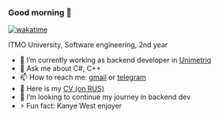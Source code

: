 ### Good morning 👋
[![wakatime](https://wakatime.com/badge/user/018b0a77-acd2-4ff9-a9c5-9e13c6f17c9d.svg)](https://wakatime.com/@66b6796d-eb84-4bb9-b9d2-8dc882f4c6ac)

ITMO University, Software engineering, 2nd year

- 🔭 I’m currently working as backend developer in [Unimetriq](https://www.unimetriq.com/)
- 💬 Ask me about C#, C++
- 📫 How to reach me: [gmail](nihabarov@gmail.com) or [telegram](https://tg.com/aderekx)
- 🤔 Here is my [CV (on RUS)](https://lightning-silk-6ae.notion.site/f10454065c224b73be375f28a48f18c4?pvs=4)
- 👯 I’m looking to continue my journey in backend dev
- ⚡ Fun fact: Kanye West enjoyer 
